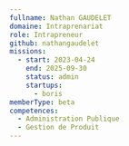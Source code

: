 ```yaml
---
fullname: Nathan GAUDELET
domaine: Intraprenariat
role: Intrapreneur
github: nathangaudelet
missions:
  - start: 2023-04-24
    end: 2025-09-30
    status: admin
    startups:
      - boris
memberType: beta
competences:
  - Administration Publique
  - Gestion de Produit
---
```

